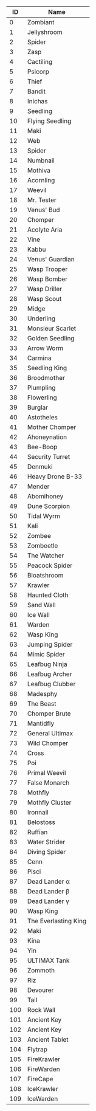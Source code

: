 ID | Name
----- | -----
0 | Zombiant
1 | Jellyshroom
2 | Spider
3 | Zasp
4 | Cactiling
5 | Psicorp
6 | Thief
7 | Bandit
8 | Inichas
9 | Seedling
10 | Flying Seedling
11 | Maki
12 | Web
13 | Spider
14 | Numbnail
15 | Mothiva
16 | Acornling
17 | Weevil
18 | Mr. Tester
19 | Venus' Bud
20 | Chomper
21 | Acolyte Aria
22 | Vine
23 | Kabbu
24 | Venus' Guardian
25 | Wasp Trooper
26 | Wasp Bomber
27 | Wasp Driller
28 | Wasp Scout
29 | Midge
30 | Underling
31 | Monsieur Scarlet
32 | Golden Seedling
33 | Arrow Worm
34 | Carmina
35 | Seedling King
36 | Broodmother
37 | Plumpling
38 | Flowerling
39 | Burglar
40 | Astotheles
41 | Mother Chomper
42 | Ahoneynation
43 | Bee-Boop
44 | Security Turret
45 | Denmuki
46 | Heavy Drone B-33
47 | Mender
48 | Abomihoney
49 | Dune Scorpion
50 | Tidal Wyrm
51 | Kali
52 | Zombee
53 | Zombeetle
54 | The Watcher
55 | Peacock Spider
56 | Bloatshroom
57 | Krawler
58 | Haunted Cloth
59 | Sand Wall
60 | Ice Wall
61 | Warden
62 | Wasp King
63 | Jumping Spider
64 | Mimic Spider
65 | Leafbug Ninja
66 | Leafbug Archer
67 | Leafbug Clubber
68 | Madesphy
69 | The Beast
70 | Chomper Brute
71 | Mantidfly
72 | General Ultimax
73 | Wild Chomper
74 | Cross
75 | Poi
76 | Primal Weevil
77 | False Monarch
78 | Mothfly
79 | Mothfly Cluster
80 | Ironnail
81 | Belostoss
82 | Ruffian
83 | Water Strider
84 | Diving Spider
85 | Cenn
86 | Pisci
87 | Dead Lander α
88 | Dead Lander β
89 | Dead Lander γ
90 | Wasp King
91 | The Everlasting King
92 | Maki
93 | Kina
94 | Yin
95 | ULTIMAX Tank
96 | Zommoth
97 | Riz
98 | Devourer
99 | Tail
100 | Rock Wall
101 | Ancient Key
102 | Ancient Key
103 | Ancient Tablet
104 | Flytrap
105 | FireKrawler
106 | FireWarden
107 | FireCape
108 | IceKrawler
109 | IceWarden
